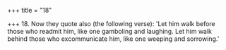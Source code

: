 +++
title = "18"

+++
18. Now they quote also (the following verse): 'Let him walk before those who readmit him, like one gamboling and laughing. Let him walk behind those who excommunicate him, like one weeping and sorrowing.'
